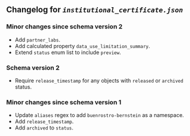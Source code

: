 ## Changelog for *`institutional_certificate.json`*

### Minor changes since schema version 2

* Add `partner_labs`.
* Add calculated property `data_use_limitation_summary`.
* Extend `status` enum list to include `preview`.

### Schema version 2

* Require `release_timestamp` for any objects with `released` or `archived` status.

### Minor changes since schema version 1

* Update `aliases` regex to add `buenrostro-bernstein` as a namespace.
* Add `release_timestamp`.
* Add `archived` to `status`.
